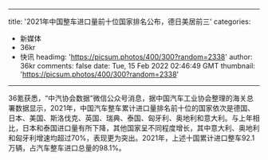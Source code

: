 
---
title: '2021年中国整车进口量前十位国家排名公布，德日美居前三'
categories: 
 - 新媒体
 - 36kr
 - 快讯
headimg: 'https://picsum.photos/400/300?random=2338'
author: 36kr
comments: false
date: Tue, 15 Feb 2022 02:46:49 GMT
thumbnail: 'https://picsum.photos/400/300?random=2338'
---

<div>   
36氪获悉，“中汽协会数据”微信公众号消息，据中国汽车工业协会整理的海关总署数据显示，2021年，中国汽车整车累计进口量排名前十位的国家依次是德国、日本、美国、斯洛伐克、英国、瑞典、泰国、匈牙利、奥地利和意大利。与上年相比，日本和泰国进口量有所下降，其他国家呈不同程度增长，其中意大利、奥地利和匈牙利增速均超过70%，表现更为突出。2021年，上述十国累计进口整车92.1万辆，占汽车整车进口总量的98.1%。  
</div>
            